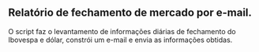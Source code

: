 ## Relatório de fechamento de mercado por e-mail.

O script faz o levantamento de informações diárias de fechamento do Ibovespa e dólar, constrói um e-mail e envia as informações obtidas.
